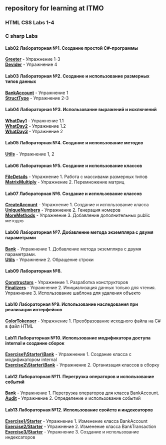 ## repository for learning at ITMO

### HTML CSS Labs 1-4

### C sharp Labs


#### **Lab02**  Лабораторная №1. Создание простой C#-программы
[**Greeter**](https://github.com/daionvolkov/ITMO_study/tree/master/Lab02/DivideIt)  - Упражнение 1-3 <br />
[**Devider**](https://github.com/daionvolkov/ITMO_study/tree/master/Lab02/Greetings) - Упражнение 4 <br />

#### **Lab03**  Лабораторная №2. Создание и использование размерных типов данных
[**BankAccount**](https://github.com/daionvolkov/ITMO_study/tree/master/Lab03/Starter/BankAccount)  - Упражнение 1 <br />
[**StructType**](https://github.com/daionvolkov/ITMO_study/tree/master/Lab03/Starter/StructType)  - Упражнение 2-3 <br />

#### **Lab04**  Лабораторная №3. Использование выражений и исключений
[**WhatDay1**](https://github.com/daionvolkov/ITMO_study/tree/master/Lab04/Starter/WhatDay1) - Упражнение 1.1 <br />
[**WhatDay2**](https://github.com/daionvolkov/ITMO_study/tree/master/Lab04/Starter/WhatDay2) - Упражнение 1.2 <br />
[**WhatDay3**](https://github.com/daionvolkov/ITMO_study/tree/master/Lab04/Starter/WhatDay3) - Упражнение 2 <br />

#### **Lab05** Лабораторная №4. Создание и использование методов 
[**Utils**](https://github.com/daionvolkov/ITMO_study/tree/master/Lab05/Starter/Utility/Utils) - Упражнение 1, 2 <br />

#### **Lab06** Лабораторная №5. Создание и использование классов
[**FileDetails**](https://github.com/daionvolkov/ITMO_study/tree/master/Lab06/Starter/FileDetails) -  Упражнение 1. Работа с массивами размерных типов <br />
[**MatrixMultiply**](https://github.com/daionvolkov/ITMO_study/tree/master/Lab06/Starter/MatrixMultiply) - Упражнение 2. Перемножение матриц <br />

#### **Lab07** Лабораторная №6. Создание и использование классов 
[**CreateAccount**](https://github.com/daionvolkov/ITMO_study/tree/master/Lab07/Starter/CreateAccount) -  Упражнение 1. Cоздание и использование класса <br />
[**UniqueNumbers**](https://github.com/daionvolkov/ITMO_study/tree/master/Lab07/Starter/UniqueNumbers) - Упражнение 2. Генерация номеров  <br />
[**MoreMethods**](https://github.com/daionvolkov/ITMO_study/tree/master/Lab07/Starter/MoreMethods) - Упражнение 3. Добавление дополнительных public методов <br />

#### **Lab08** Лабораторная №7. Добавление метода экземпляра с двумя параметрами
[**Bank**](https://github.com/daionvolkov/ITMO_study/tree/master/Lab08/Starter/Bank) - Упражнение 1. Добавление метода экземпляра с двумя параметрами. <br />
[**Utils**](https://github.com/daionvolkov/ITMO_study/tree/master/Lab08/Starter/Utils) - Упражнение 2. Обращение строки <br />

#### **Lab09** Лабораторная №8.
[**Constructors**](https://github.com/daionvolkov/ITMO_study/tree/master/Lab09/Starter/Constructors) - Упражнение 1. Разработка конструкторов <br />
[**Finalizers**](https://github.com/daionvolkov/ITMO_study/tree/master/Lab09/Starter/Finalizers) - Упражнение 2. Инициализация данных только для чтения. Упражнение 3. Использование шаблона для удаления объекто

#### **Lab10** Лабораторная №9. Использование наследования при реализации интерфейсов
[**ColorTokenser**](https://github.com/daionvolkov/ITMO_study/tree/master/Lab10/Starter/ColorTokeniser) - Упражнение 1. Преобразование исходного файла на C# в файл HTML <br />
#### **Lab11** Лабораторная №10. Использование модификатора доступа internal и создание сборок
[**Exercise1\Starter\Bank**](https://github.com/daionvolkov/ITMO_study/tree/master/Lab11/Exercise1/Starter/Bank) - Упражнение 1. Создание класса с модификатором internal <br />
[**Exercise2\Starter\Bank**](https://github.com/daionvolkov/ITMO_study/tree/master/Lab11/Exercise2/Starter/Bank) - Упражнение 2. Организация классов в сборку

#### **Lab12** Лабораторная №11. Перегрузка операторов и использование событий
[**Bank**](https://github.com/daionvolkov/ITMO_study/tree/master/Lab12/Starter/Bank) - Упражнение 1. Перегрузка операторов для класса BankAccount. <br />
[**Audit**](https://github.com/daionvolkov/ITMO_study/tree/master/Lab12/Starter/Audit) - Упражнение 2. Определение и использование событий

#### **Lab13** Лабораторная №12. Использование свойств и индексаторов
[**Exercise1/Starter**](https://github.com/daionvolkov/ITMO_study/tree/master/Lab13/Exercise1/Starter) - Упражнение 1. Изменение класса BankAccount <br />
[**Exercise2/Starter**](https://github.com/daionvolkov/ITMO_study/tree/master/Lab13/Exercise2/Starter) - Упражнение 2. Изменение класса BankTransaction <br />
[**Exercise3/Starter**](https://github.com/daionvolkov/ITMO_study/tree/master/Lab13/Exercise3/Starter) - Упражнение 3. Создание и использование индексаторов





